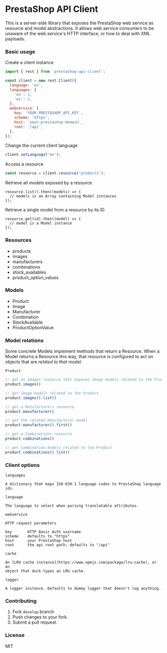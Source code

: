 # PrestaShop API Client

This is a server-side library that exposes the PrestaShop web service
as resource and model abstractions. It allows web service consumers to be
unaware of the web service's HTTP interface, or how to deal with XML payloads.

### Basic usage

Create a client instance

```javascript
import { rest } from 'prestashop-api-client';

const client = new rest.Client({
  language: 'en',
  languages: {
    'en': 1,
    'es': 2,
  },
  webservice: {
    key: 'YOUR_PRESTASHOP_API_KEY',
    scheme: 'https',
    host: 'your-prestashop-domain',
    root: '/api',
  },
});
```

Change the current client language
```javascript
client.setLanguage('en');
```

Access a resource
```javascript
const resource = client.resource('products');
```

Retrieve all models exposed by a resource
```
resource.list().then((models) => {
  // models is an Array containing Model instances
});
```

Retrieve a single model from a resource by its ID
```
resource.get(id).then((model) => {
  // model is a Model instance
});
```


### Resources

- products
- images
- manufacturers
- combinations
- stock_availables
- product_option_values

### Models

- Product
- Image
- Manufacturer
- Combination
- StockAvailable
- ProductOptionValue


### Model relations

Some concrete Models implement methods that return a Resource. When a Model
returns a Resource this way, that resource is configured to act on objects
that are *related to that model*. 

`Product`

```javascript
// get an Images resource that exposes Image models related to the Product
product.images()

// get Image models related to the Product
product.images().list()

// get a Manufacturers resource
product.manufacturer()

// get the related Manufacturer model
product.manufacturer().first()

// get a Combinations resource
product.combinations()

// get Combination models related to the Product
product.combinations().list()
```

### Client options

`languages`

    A dictionary that maps ISO-639-1 language codes to PrestaShop language ids.

`language`

    The language to select when parsing translatable attributes.

`webservice`

    HTTP request parameters

    key       HTTP Basic Auth username
    scheme    defaults to "https"
    host      your PrestaShop host
    root      the api root path; defaults to "/api"

`cache`

    An [LRU cache instance](https://www.npmjs.com/package/lru-cache), or an
    object that duck-types an LRU cache.

`logger`

    A logger instance. Defaults to dummy logger that doesn't log anything.


### Contributing

1. Fork `develop` branch
2. Push changes to your fork.
3. Submit a pull request.


### License

MIT
